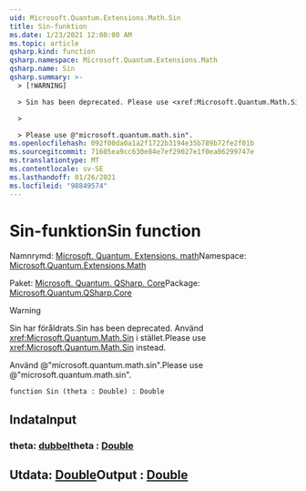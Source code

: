 ```yaml
---
uid: Microsoft.Quantum.Extensions.Math.Sin
title: Sin-funktion
ms.date: 1/23/2021 12:00:00 AM
ms.topic: article
qsharp.kind: function
qsharp.namespace: Microsoft.Quantum.Extensions.Math
qsharp.name: Sin
qsharp.summary: >-
  > [!WARNING]

  > Sin has been deprecated. Please use <xref:Microsoft.Quantum.Math.Sin> instead.

  >

  > Please use @"microsoft.quantum.math.sin".
ms.openlocfilehash: 092f00da0a1a2f1722b3194e35b789b72fe2f01b
ms.sourcegitcommit: 71605ea9cc630e84e7ef29027e1f0ea06299747e
ms.translationtype: MT
ms.contentlocale: sv-SE
ms.lasthandoff: 01/26/2021
ms.locfileid: "98849574"
---
```

# <a name="sin-function"></a><span data-ttu-id="46c32-102">Sin-funktion</span><span class="sxs-lookup"><span data-stu-id="46c32-102">Sin function</span></span>

<span data-ttu-id="46c32-103">Namnrymd: [Microsoft. Quantum. Extensions. math](xref:Microsoft.Quantum.Extensions.Math)</span><span class="sxs-lookup"><span data-stu-id="46c32-103">Namespace: [Microsoft.Quantum.Extensions.Math](xref:Microsoft.Quantum.Extensions.Math)</span></span>

<span data-ttu-id="46c32-104">Paket: [Microsoft. Quantum. QSharp. Core](https://nuget.org/packages/Microsoft.Quantum.QSharp.Core)</span><span class="sxs-lookup"><span data-stu-id="46c32-104">Package: [Microsoft.Quantum.QSharp.Core](https://nuget.org/packages/Microsoft.Quantum.QSharp.Core)</span></span>


> [!WARNING]
> <span data-ttu-id="46c32-105">Sin har föråldrats.</span><span class="sxs-lookup"><span data-stu-id="46c32-105">Sin has been deprecated.</span></span> <span data-ttu-id="46c32-106">Använd <xref:Microsoft.Quantum.Math.Sin> i stället.</span><span class="sxs-lookup"><span data-stu-id="46c32-106">Please use <xref:Microsoft.Quantum.Math.Sin> instead.</span></span>
>
> <span data-ttu-id="46c32-107">Använd @"microsoft.quantum.math.sin".</span><span class="sxs-lookup"><span data-stu-id="46c32-107">Please use @"microsoft.quantum.math.sin".</span></span>



```qsharp
function Sin (theta : Double) : Double
```


## <a name="input"></a><span data-ttu-id="46c32-108">Indata</span><span class="sxs-lookup"><span data-stu-id="46c32-108">Input</span></span>

### <a name="theta--double"></a><span data-ttu-id="46c32-109">theta: [dubbel](xref:microsoft.quantum.lang-ref.double)</span><span class="sxs-lookup"><span data-stu-id="46c32-109">theta : [Double](xref:microsoft.quantum.lang-ref.double)</span></span>





## <a name="output--double"></a><span data-ttu-id="46c32-110">Utdata: [Double](xref:microsoft.quantum.lang-ref.double)</span><span class="sxs-lookup"><span data-stu-id="46c32-110">Output : [Double](xref:microsoft.quantum.lang-ref.double)</span></span>

